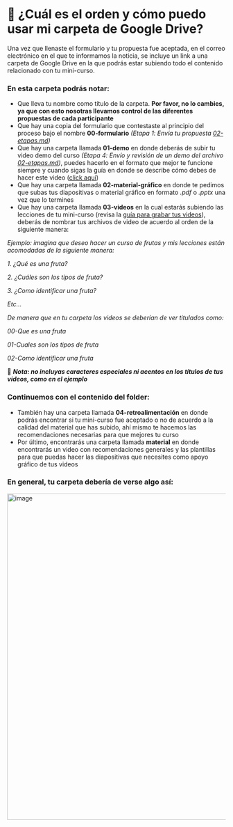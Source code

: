 # 🤔 ¿Cuál es el orden y cómo puedo usar mi carpeta de Google Drive? 

Una vez que llenaste el formulario y tu propuesta fue aceptada, en el correo electrónico en el que te informamos la noticia, se incluye un link a una carpeta de Google Drive en la que podrás estar subiendo todo el contenido relacionado con tu mini-curso. 

### En esta carpeta podrás notar: 
- Que lleva tu nombre como título de la carpeta. **Por favor, no lo cambies, ya que con esto nosotras llevamos control de las diferentes propuestas de cada participante**
- Que hay una copia del formulario que contestaste al principio del proceso bajo el nombre **00-formulario** *(Etapa 1️: Envía tu propuesta [02-etapas.md](https://github.com/patroneshermosos-oficial/make-a-minicourse/blob/main/General/02-etapas.md))*
- Que hay una carpeta llamada **01-demo** en donde deberás de subir tu video demo del curso *(Etapa 4️: Envío y revisión de un demo del archivo [02-etapas.md](https://github.com/patroneshermosos-oficial/make-a-minicourse/blob/main/General/02-etapas.md))*, puedes hacerlo en el formato que mejor te funcione siempre y cuando sigas la guía en donde se describe cómo debes de hacer este video ([click aquí](https://github.com/patroneshermosos-oficial/make-a-minicourse/blob/main/General/anexo01-como-grabar-un-demo.md))
- Que hay una carpeta llamada **02-material-gráfico** en donde te pedimos que subas tus diapositivas o material gráfico en formato *.pdf* o *.pptx* una vez que lo termines
- Que hay una carpeta llamada **03-videos** en la cual estarás subiendo las lecciones de tu mini-curso (revisa la [guía para grabar tus videos](https://github.com/patroneshermosos-oficial/make-a-minicourse/blob/main/General/anexo03-como-grabar-mini-curso.md)), deberás de nombrar tus archivos de video de acuerdo al orden de la siguiente manera:

*Ejemplo: imagina que deseo hacer un curso de frutas y mis lecciones están acomodadas de la siguiente manera:* 

*1. ¿Qué es una fruta?*

*2. ¿Cuáles son los tipos de fruta?*

*3. ¿Como identificar una fruta?*

   *Etc...*

*De manera que en tu carpeta los videos se deberían de ver titulados como:*

*00-Que es una fruta*

*01-Cuales son los tipos de fruta*

*02-Como identificar una fruta*

📝 ***Nota: no incluyas caracteres especiales ni acentos en los títulos de tus videos, como en el ejemplo***

### Continuemos con el contenido del folder: 

- También hay una carpeta llamada **04-retroalimentación** en donde podrás encontrar si tu mini-curso fue aceptado o no de acuerdo a la calidad del material que has subido, ahí mismo te hacemos las recomendaciones necesarias para que mejores tu curso
- Por último, encontrarás una carpeta llamada **material** en donde encontrarás un video con recomendaciones generales y las plantillas para que puedas hacer las diapositivas que necesites como apoyo gráfico de tus videos

### En general, tu carpeta debería de verse algo así: 

<img width="750" alt="image" src="https://github.com/patroneshermosos-oficial/make-a-minicourse/assets/72468795/b7d9798f-ddc4-428b-8c0a-a8fefb6290e3">




   
